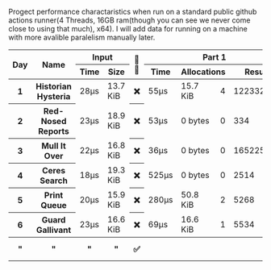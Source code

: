 Progect performance charactaristics when run on a standard public github actions runner(4 Threads, 16GB ram(though you can see we never come close to using that much), x64). I will add data for running on a machine with more avalible paralelism manually later.
<table>
  <thread>
    <tr>
      <th rowspan="2">Day</th>
      <th rowspan="2">Name</th>
      <th colspan="2">Input</th>
      <th rowspan="2">🔢🧵</th>
      <th colspan="4">Part 1</th>
      <th colspan="4">Part 2</th>
    </tr>
    <tr>
      <th>Time</th>
      <th>Size</th>
      <th>Time</th>
      <th colspan="2">Allocations</th>
      <th>Result</th>
      <th>Time</th>
      <th colspan="2">Allocations</th>
      <th>Result</th>
    </tr>
  </thread>
  <tbody id="results">
<tr>
<th>1</th>
<th>Historian Hysteria</th>
<td>28µs</td>
<td>13.7 KiB</td>
<th>❌</th>
<td>55µs</td>
<td>15.7 KiB</td><td>4</td>
<td>1223326</td>
<td>56µs</td>
<td>15.7 KiB</td><td>4</td>
<td>21070419</td>
</tr>
<tr>
<th>2</th>
<th>Red-Nosed Reports</th>
<td>23µs</td>
<td>18.9 KiB</td>
<th>❌</th>
<td>53µs</td>
<td>0 bytes</td><td>0</td>
<td>334</td>
<td>160µs</td>
<td>0 bytes</td><td>0</td>
<td>400</td>
</tr>
<tr>
<th>3</th>
<th>Mull It Over</th>
<td>22µs</td>
<td>16.8 KiB</td>
<th>❌</th>
<td>36µs</td>
<td>0 bytes</td><td>0</td>
<td>165225049</td>
<td>62µs</td>
<td>0 bytes</td><td>0</td>
<td>108830766</td>
</tr>
<tr>
<th>4</th>
<th>Ceres Search</th>
<td>18µs</td>
<td>19.3 KiB</td>
<th>❌</th>
<td>525µs</td>
<td>0 bytes</td><td>0</td>
<td>2514</td>
<td>188µs</td>
<td>0 bytes</td><td>0</td>
<td>1888</td>
</tr>
<tr>
<th>5</th>
<th>Print Queue</th>
<td>20µs</td>
<td>15.9 KiB</td>
<th>❌</th>
<td>280µs</td>
<td>50.8 KiB</td><td>2</td>
<td>5268</td>
<td>352µs</td>
<td>50.8 KiB</td><td>2</td>
<td>5799</td>
</tr>
<tr>
<th>6</th>
<th>Guard Gallivant</th>
<td>23µs</td>
<td>16.6 KiB</td>
<th>❌</th>
<td>69µs</td>
<td>16.6 KiB</td><td>1</td>
<td>5534</td>
<td>27ms</td>
<td>17.6 KiB</td><td>2</td>
<td>2262</td>
</tr>
<tr>
<th>"</th>
<th>"</th>
<th>"</th>
<th>"</th>
<th>✅</th>
<th></th>
<th></th>
<th></th>
<th></th>
<td>14ms</td>
<td>42.1 KiB</td><td>133</td>
<td>2262</td>
</tr>
</tbody>
</table>
